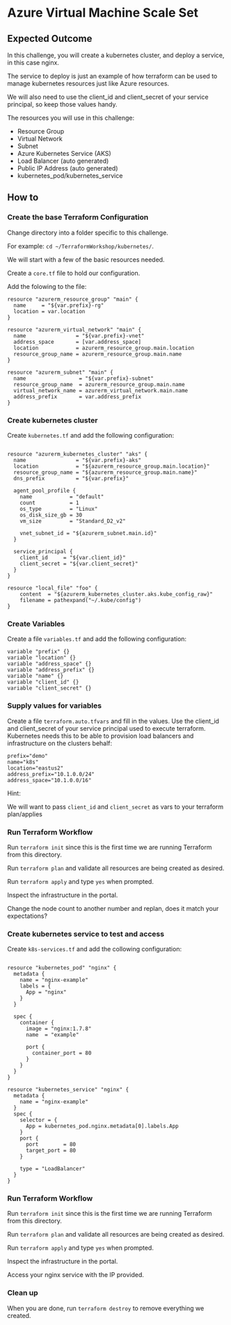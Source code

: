 # Azure Virtual Machine Scale Set

## Expected Outcome

In this challenge, you will create a kubernetes cluster, and deploy a service, in this case nginx.

The service to deploy is just an  example of how terraform can be used to manage kubernetes resources just like Azure resources.

We will also need to use the client_id and client_secret of your service principal, so keep those values handy.


The resources you will use in this challenge:

- Resource Group
- Virtual Network
- Subnet
- Azure Kubernetes Service (AKS)
- Load Balancer (auto generated)
- Public IP Address (auto generated)
- kubernetes_pod/kubernetes_service

## How to

### Create the base Terraform Configuration

Change directory into a folder specific to this challenge.

For example: `cd ~/TerraformWorkshop/kubernetes/`.

We will start with a few of the basic resources needed.

Create a `core.tf` file to hold our configuration.

Add the folowing to the file:

```hcl
resource "azurerm_resource_group" "main" {
  name     = "${var.prefix}-rg"
  location = var.location
}

resource "azurerm_virtual_network" "main" {
  name                = "${var.prefix}-vnet"
  address_space       = [var.address_space]
  location            = azurerm_resource_group.main.location
  resource_group_name = azurerm_resource_group.main.name
}

resource "azurerm_subnet" "main" {
  name                 = "${var.prefix}-subnet"
  resource_group_name  = azurerm_resource_group.main.name
  virtual_network_name = azurerm_virtual_network.main.name
  address_prefix       = var.address_prefix
}

```
### Create kubernetes cluster

Create `kubernetes.tf` and add the following configuration:

```

resource "azurerm_kubernetes_cluster" "aks" {
  name                = "${var.prefix}-aks"
  location            = "${azurerm_resource_group.main.location}"
  resource_group_name = "${azurerm_resource_group.main.name}"
  dns_prefix          = "${var.prefix}"

  agent_pool_profile {
    name            = "default"
    count           = 1
    os_type         = "Linux"
    os_disk_size_gb = 30
    vm_size         = "Standard_D2_v2"

    vnet_subnet_id = "${azurerm_subnet.main.id}"
  }

  service_principal {
    client_id     = "${var.client_id}"
    client_secret = "${var.client_secret}"
  }
}

resource "local_file" "foo" {
    content  = "${azurerm_kubernetes_cluster.aks.kube_config_raw}"
    filename = pathexpand("~/.kube/config")
}

```


### Create Variables

Create a file `variables.tf` and add the following configuration:

```
variable "prefix" {}
variable "location" {}
variable "address_space" {}
variable "address_prefix" {}
variable "name" {}
variable "client_id" {}
variable "client_secret" {}

```

### Supply values for variables

Create a file `terraform.auto.tfvars` and fill in the values.  Use the client_id and client_secret of your service principal used to execute terraform.  Kubernetes needs this to be able to provision load balancers and infrastructure on the clusters behalf:

```
prefix="demo"
name="k8s"
location="eastus2"
address_prefix="10.1.0.0/24"
address_space="10.1.0.0/16"

```
Hint: 

We will want to pass `client_id` and `client_secret` as vars to your terraform plan/applies
### Run Terraform Workflow

Run `terraform init` since this is the first time we are running Terraform from this directory.

Run `terraform plan` and validate all resources are being created as desired.

Run `terraform apply` and type `yes` when prompted.

Inspect the infrastructure in the portal.

Change the node count to another number and replan, does it match your expectations?

### Create kubernetes service to test and access

Create `k8s-services.tf` and add the collowing configuration:

```

resource "kubernetes_pod" "nginx" {
  metadata {
    name = "nginx-example"
    labels = {
      App = "nginx"
    }
  }

  spec {
    container {
      image = "nginx:1.7.8"
      name  = "example"

      port {
        container_port = 80
      }
    }
  }
}

resource "kubernetes_service" "nginx" {
  metadata {
    name = "nginx-example"
  }
  spec {
    selector = {
      App = kubernetes_pod.nginx.metadata[0].labels.App
    }
    port {
      port        = 80
      target_port = 80
    }

    type = "LoadBalancer"
  }
}
```




### Run Terraform Workflow

Run `terraform init` since this is the first time we are running Terraform from this directory.

Run `terraform plan` and validate all resources are being created as desired.

Run `terraform apply` and type `yes` when prompted.

Inspect the infrastructure in the portal.

Access your nginx service with the IP provided.

### Clean up

When you are done, run `terraform destroy` to remove everything we created.
